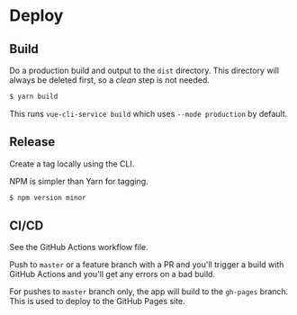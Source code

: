 # Deploy


## Build

Do a production build and output to the `dist` directory. This directory will always be deleted first, so a _clean_ step is not needed.

```sh
$ yarn build
```

This runs `vue-cli-service build` which uses `--mode production` by default.


## Release

Create a tag locally using the CLI.

NPM is simpler than Yarn for tagging.

```sh
$ npm version minor
```


## CI/CD

See the GitHub Actions workflow file.

Push to `master` or a feature branch with a PR and you'll trigger a build with GitHub Actions and you'll get any errors on a bad build.

For pushes to `master` branch only, the app will build to the `gh-pages` branch. This is used to deploy to the GitHub Pages site.
